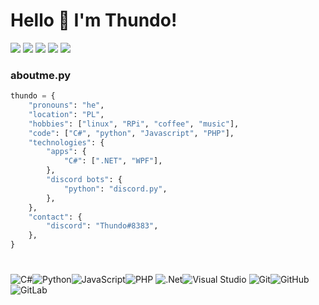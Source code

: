 # Hello 👋 I'm Thundo!
<img src="https://img.shields.io/badge/Symulator%20Urz%C4%85dze%C5%84%20Przejazdowych-v1.6.2-red?style=for-the-badge"></img>
<img src="https://img.shields.io/badge/AreYouDumb-v1.0.0-blue?style=for-the-badge"></img> 
<img src="https://img.shields.io/badge/Muffin-v3.1.1-a78cd3?style=for-the-badge"></img> 
<img src="https://img.shields.io/badge/OlgBOT-v3.0.9-purple?style=for-the-badge"></img> 
<img src="https://img.shields.io/badge/Symulator%20Tablic%20Zbiorczych-v1.0.1-green?style=for-the-badge"></img> 
### aboutme.py
```python
thundo = {
    "pronouns": "he",   
    "location": "PL",   
    "hobbies": ["linux", "RPi", "coffee", "music"],
    "code": ["C#", "python", "Javascript", "PHP"],
    "technologies": {
        "apps": {
            "C#": [".NET", "WPF"],
        },
        "discord bots": {
            "python": "discord.py",
        },
    },
    "contact": {
        "discord": "Thundo#8383",
    },
}
```
#
![C#](https://img.shields.io/badge/c%23-%23239120.svg?style=for-the-badge&logo=c-sharp&logoColor=white)![Python](https://img.shields.io/badge/python-3670A0?style=for-the-badge&logo=python&logoColor=ffdd54)![JavaScript](https://img.shields.io/badge/javascript-%23323330.svg?style=for-the-badge&logo=javascript&logoColor=%23F7DF1E)![PHP](https://img.shields.io/badge/php-%23777BB4.svg?style=for-the-badge&logo=php&logoColor=white)
![.Net](https://img.shields.io/badge/.NET-5C2D91?style=for-the-badge&logo=.net&logoColor=white)![Visual Studio](https://img.shields.io/badge/Visual%20Studio-5C2D91.svg?style=for-the-badge&logo=visual-studio&logoColor=white)
![Git](https://img.shields.io/badge/git-%23F05033.svg?style=for-the-badge&logo=git&logoColor=white)![GitHub](https://img.shields.io/badge/github-%23121011.svg?style=for-the-badge&logo=github&logoColor=white)![GitLab](https://img.shields.io/badge/gitlab-%23181717.svg?style=for-the-badge&logo=gitlab&logoColor=white)
